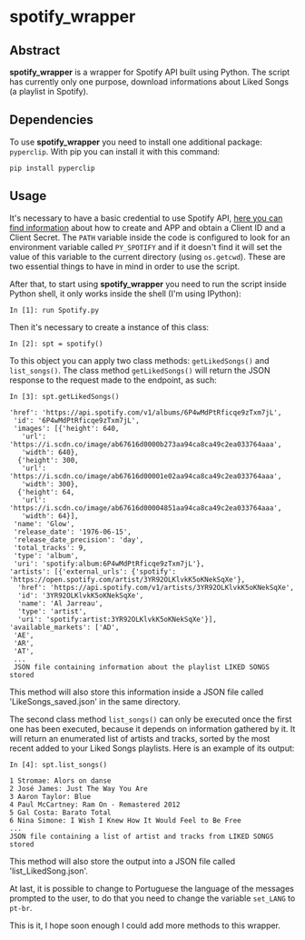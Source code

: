 spotify_wrapper
========


Abstract
--------

**spotify_wrapper** is a wrapper for Spotify API built using Python. The script has currently only one purpose, download informations about Liked Songs (a playlist in Spotify). 

Dependencies
--------

To use **spotify_wrapper** you need to install one additional package: `pyperclip`.
With pip you can install it with this command:

    pip install pyperclip

Usage
--------

It's necessary to have a basic credential to use Spotify API, [here you can find information](https://developer.spotify.com/documentation/general/guides/app-settings/) about how to create and APP and obtain a Client ID and a Client Secret. The `PATH` variable inside the code is configured to look for an environment variable called `PY_SPOTIFY` and if it doesn't find it will set the value of this variable to the current directory (using `os.getcwd`). These are two essential things to have in mind in order to use the script. 

After that, to start using **spotify_wrapper** you need to run the script inside Python shell, it only works inside the shell (I'm using IPython):
  
    In [1]: run Spotify.py

Then it's necessary to create a instance of this class:

    In [2]: spt = spotify()

To this object you can apply two class methods: `getLikedSongs()` and `list_songs()`. The class method `getLikedSongs()` will return the JSON response to the request made to the endpoint, as such:

    In [3]: spt.getLikedSongs()
    
    'href': 'https://api.spotify.com/v1/albums/6P4wMdPtRficqe9zTxm7jL',
     'id': '6P4wMdPtRficqe9zTxm7jL',
     'images': [{'height': 640,
       'url': 'https://i.scdn.co/image/ab67616d0000b273aa94ca8ca49c2ea033764aaa',
       'width': 640},
      {'height': 300,
       'url': 'https://i.scdn.co/image/ab67616d00001e02aa94ca8ca49c2ea033764aaa',
       'width': 300},
      {'height': 64,
       'url': 'https://i.scdn.co/image/ab67616d00004851aa94ca8ca49c2ea033764aaa',
       'width': 64}],
     'name': 'Glow',
     'release_date': '1976-06-15',
     'release_date_precision': 'day',
     'total_tracks': 9,
     'type': 'album',
     'uri': 'spotify:album:6P4wMdPtRficqe9zTxm7jL'},
    'artists': [{'external_urls': {'spotify': 'https://open.spotify.com/artist/3YR92OLKlvkK5oKNekSqXe'},
      'href': 'https://api.spotify.com/v1/artists/3YR92OLKlvkK5oKNekSqXe',
      'id': '3YR92OLKlvkK5oKNekSqXe',
      'name': 'Al Jarreau',
      'type': 'artist',
      'uri': 'spotify:artist:3YR92OLKlvkK5oKNekSqXe'}],
    'available_markets': ['AD',
     'AE',
     'AR',
     'AT',
     ...
     JSON file containing information about the playlist LIKED SONGS stored

This method will also store this information inside a JSON file called 'LikeSongs_saved.json' in the same directory. 

The second class method `list_songs()` can only be executed once the first one has been executed, because it depends on information gathered by it. It will return an enumerated list of artists and tracks, sorted by the most recent added to your Liked Songs playlists. Here is an example of its output:

    In [4]: spt.list_songs()
    
    1 Stromae: Alors on danse
    2 José James: Just The Way You Are
    3 Aaron Taylor: Blue
    4 Paul McCartney: Ram On - Remastered 2012
    5 Gal Costa: Barato Total
    6 Nina Simone: I Wish I Knew How It Would Feel to Be Free
    ...
    JSON file containing a list of artist and tracks from LIKED SONGS stored
    
This method will also store the output into a JSON file called 'list_LikedSong.json'.

At last, it is possible to change to Portuguese the language of the messages prompted to the user, to do that you need to change the variable `set_LANG` to `pt-br`.

This is it, I hope soon enough I could add more methods to this wrapper.

